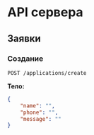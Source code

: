 # API сервера

## Заявки

### Создание

`POST /applications/create`

**Тело:**

```json
{
    "name": "",
    "phone": "",
    "message": ""
}
```

